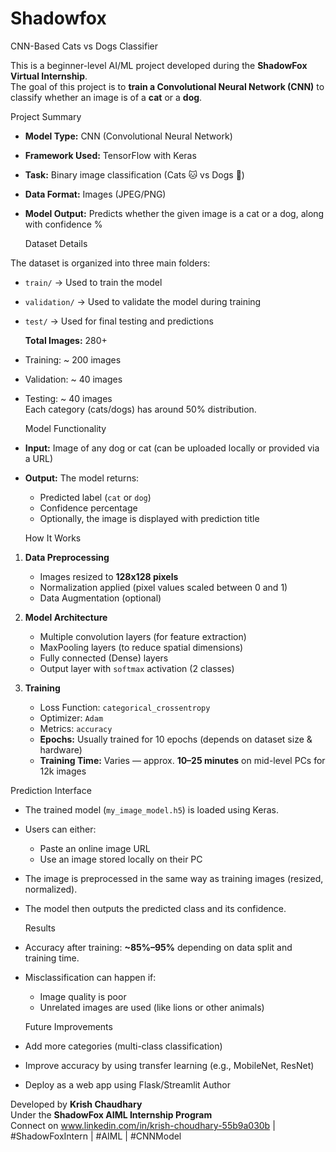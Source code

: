 # Shadowfox
CNN-Based Cats vs Dogs Classifier

This is a beginner-level AI/ML project developed during the **ShadowFox Virtual Internship**.  
The goal of this project is to **train a Convolutional Neural Network (CNN)** to classify whether an image is of a **cat** or a **dog**.

 

  Project Summary

- **Model Type:** CNN (Convolutional Neural Network)
- **Framework Used:** TensorFlow with Keras
- **Task:** Binary image classification (Cats 🐱 vs Dogs 🐶)
- **Data Format:** Images (JPEG/PNG)
- **Model Output:** Predicts whether the given image is a cat or a dog, along with confidence %

 
  Dataset Details

The dataset is organized into three main folders:

- `train/` → Used to train the model  
- `validation/` → Used to validate the model during training  
- `test/` → Used for final testing and predictions  

  **Total Images:** 280+  
- Training: ~ 200 images  
- Validation: ~ 40 images  
- Testing: ~ 40 images  
Each category (cats/dogs) has around 50% distribution.

 

  Model Functionality

- **Input:** Image of any dog or cat (can be uploaded locally or provided via a URL)
- **Output:** The model returns:
  - Predicted label (`cat` or `dog`)
  - Confidence percentage
  - Optionally, the image is displayed with prediction title

 

  How It Works

1. **Data Preprocessing**
   - Images resized to **128x128 pixels**
   - Normalization applied (pixel values scaled between 0 and 1)
   - Data Augmentation (optional)

2. **Model Architecture**
   - Multiple convolution layers (for feature extraction)
   - MaxPooling layers (to reduce spatial dimensions)
   - Fully connected (Dense) layers
   - Output layer with `softmax` activation (2 classes)

3. **Training**
   - Loss Function: `categorical_crossentropy`
   - Optimizer: `Adam`
   - Metrics: `accuracy`
   - **Epochs:** Usually trained for 10 epochs (depends on dataset size & hardware)
   - **Training Time:** Varies — approx. **10–25 minutes** on mid-level PCs for 12k images

 

Prediction Interface

- The trained model (`my_image_model.h5`) is loaded using Keras.
- Users can either:
  - Paste an online image URL
  - Use an image stored locally on their PC
- The image is preprocessed in the same way as training images (resized, normalized).
- The model then outputs the predicted class and its confidence.

 

  Results

- Accuracy after training: **~85%–95%** depending on data split and training time.
- Misclassification can happen if:
  - Image quality is poor
  - Unrelated images are used (like lions or other animals)
 

  Future Improvements

- Add more categories (multi-class classification)
- Improve accuracy by using transfer learning (e.g., MobileNet, ResNet)
- Deploy as a web app using Flask/Streamlit
Author

Developed by **Krish Chaudhary**  
Under the **ShadowFox AIML Internship Program**  
Connect on  www.linkedin.com/in/krish-choudhary-55b9a030b | #ShadowFoxIntern | #AIML | #CNNModel


